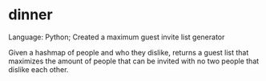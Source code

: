 # dinner
Language: Python; Created a maximum guest invite list generator

Given a hashmap of people and who they dislike, returns a guest list that maximizes the amount of people that can be invited with no two people that dislike each other.
